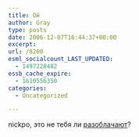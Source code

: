 ```yaml
---
title: Ой
author: Gray
type: posts
date: 2006-12-07T16:44:37+00:00
excerpt:
url: /8200
esml_socialcount_LAST_UPDATED:
  - 1497228482
essb_cache_expire:
  - 1610556350
categories:
  - Uncategorized

---
```








nickpo, это не тебя ли <a href="http://ej.ru/comments/entry/5533/" target="_blank">разоблачают</a>?